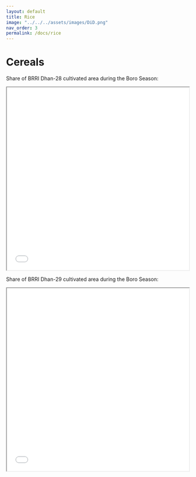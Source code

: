 ```yaml
---
layout: default
title: Rice
image: "../../../assets/images/DiD.png"
nav_order: 3
permalink: /docs/rice
---
```


# Cereals

Share of BRRI Dhan-28 cultivated area during the Boro Season:
<iframe src="brri_28.html" height="500" width="500"> Rice </iframe>


Share of BRRI Dhan-29 cultivated area during the Boro Season:
<iframe src="brri_29.html" height="500" width="500"> Rice </iframe>
